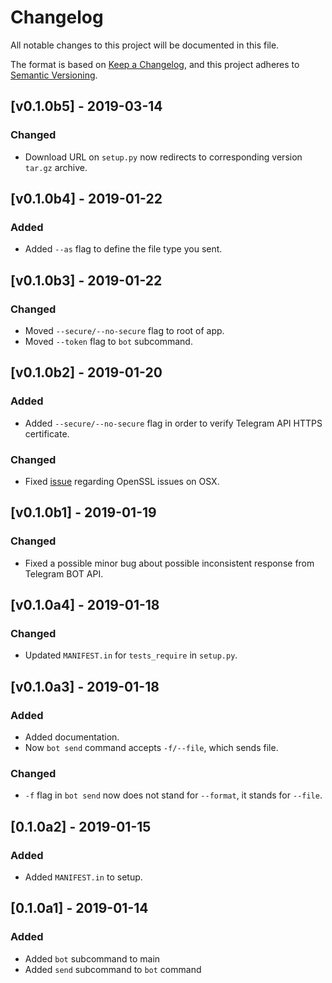 # Changelog
All notable changes to this project will be documented in this file.

The format is based on [Keep a Changelog](https://keepachangelog.com/en/1.0.0/),
and this project adheres to [Semantic Versioning](https://semver.org/spec/v2.0.0.html).

## [v0.1.0b5] - 2019-03-14
### Changed
 - Download URL on `setup.py` now redirects to corresponding version `tar.gz`
 archive.

## [v0.1.0b4] - 2019-01-22

### Added
 - Added `--as` flag to define the file type you sent.

## [v0.1.0b3] - 2019-01-22

### Changed
 - Moved `--secure/--no-secure` flag to root of app.
 - Moved `--token` flag to `bot` subcommand.

## [v0.1.0b2] - 2019-01-20

### Added
 - Added `--secure/--no-secure` flag in order to verify Telegram API HTTPS certificate.

### Changed
 - Fixed [issue](https://github.com/erayerdin/tgcli/issues/4) regarding OpenSSL issues on OSX.

## [v0.1.0b1] - 2019-01-19

### Changed
 - Fixed a possible minor bug about possible inconsistent response from Telegram BOT API.

## [v0.1.0a4] - 2019-01-18

### Changed
 - Updated `MANIFEST.in` for `tests_require` in `setup.py`.

## [v0.1.0a3] - 2019-01-18

### Added
 - Added documentation.
 - Now `bot send` command accepts `-f/--file`, which sends file.

### Changed
 - `-f` flag in `bot send` now does not stand for `--format`, it stands for `--file`.

## [0.1.0a2] - 2019-01-15

### Added
 - Added `MANIFEST.in` to setup.

## [0.1.0a1] - 2019-01-14

### Added
 - Added `bot` subcommand to main
 - Added `send` subcommand to `bot` command

